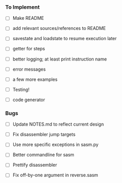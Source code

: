 
### To Implement

 - [ ] Make README
 - [ ] add relevant sources/references to README
 - [ ] savestate and loadstate to resume execution later
 - [ ] getter for steps
 - [ ] better logging; at least print instruction name
 - [ ] error messages
 - [ ] a few more examples
 - [ ] Testing!

 - [ ] code generator


### Bugs

 - [ ] Update NOTES.md to reflect current design
 - [ ] Fix disassembler jump targets
 - [ ] Use more specific exceptions in sasm.py
 - [ ] Better commandline for sasm
 - [ ] Prettify disassembler
 - [ ] Fix off-by-one argument in reverse.sasm


